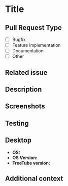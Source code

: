 # Title

<!-- Thanks for sending a pull request! Make sure to follow the contributing guidelines. -->
<!-- Important note, we may remove your pull request if you do not use this provided PR template correctly. -->
<!-- Do not create PR's with AI! (PRs created mainly with AI will be closed. They waste our team's time. We ban repeat offenders.) -->

## Pull Request Type
<!-- Please select what type of pull request this is: [x] -->
- [ ] Bugfix
- [ ] Feature Implementation
- [ ] Documentation
- [ ] Other

## Related issue
<!-- Please link the issue your pull request is referring to. -->
<!-- If this pull request fully resolves the relevant issue, put "closes" before the issue number. -->
<!-- Example: "closes #123456". -->

## Description
<!-- Please write a clear and concise description of what the pull request does. -->

## Screenshots <!-- If appropriate -->
<!-- Please add before and after screenshots if there is a visible change. -->

## Testing
<!-- How can reviewers verify that the PR produces correct results? -->
<!-- Please provide test cases that others can use to validate your pull request! For examples see, https://github.com/FreeTubeApp/FreeTube/pull/5743, https://github.com/FreeTubeApp/FreeTube/pull/7349, https://github.com/FreeTubeApp/FreeTube/pull/5125, https://github.com/FreeTubeApp/FreeTube/pull/7338 -->

## Desktop
<!-- Please complete the following information-->
- **OS:**
- **OS Version:**
- **FreeTube version:**

## Additional context
<!-- Add any other context about the pull request here. -->
